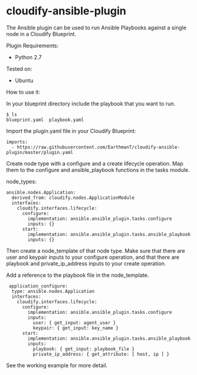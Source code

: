 cloudify-ansible-plugin
========================

The Ansible plugin can be used to run Ansible Playbooks against a single node in a Cloudify Blueprint.

Plugin Requirements:
 * Python 2.7

Tested on:
 * Ubuntu

How to use it:

In your blueprint directory include the playbook that you want to run.

    $ ls
    blueprint.yaml  playbook.yaml 

Import the plugin.yaml file in your Cloudify Blueprint:

    imports:
      - https://raw.githubusercontent.com/EarthmanT/cloudify-ansible-plugin/master/plugin.yaml

Create node type with a configure and a create lifecycle operation. Map them to the configure and ansible_playbook functions in the tasks module.

node_types:

    ansible.nodes.Application:
      derived_from: cloudify.nodes.ApplicationModule
      interfaces:
        cloudify.interfaces.lifecycle:
          configure:
            implementation: ansible.ansible_plugin.tasks.configure
            inputs: {}
          start:
            implementation: ansible.ansible_plugin.tasks.ansible_playbook
            inputs: {}

Then create a node_template of that node type. Make sure that there are user and keypair inputs to your configure operation, and that there are playbook and private_ip_address inputs to your create operation.

Add a reference to the playbook file in the node_template.

     application_configure:
      type: ansible.nodes.Application
      interfaces:
        cloudify.interfaces.lifecycle:
          configure:
            implementation: ansible.ansible_plugin.tasks.configure
            inputs:
              user: { get_input: agent_user }
              keypair: { get_input: key_name }
          start:
            implementation: ansible.ansible_plugin.tasks.ansible_playbook
            inputs:
              playbook: { get_input: playbook_file }
              private_ip_address: { get_attribute: [ host, ip ] }
 
See the working example for more detail.
